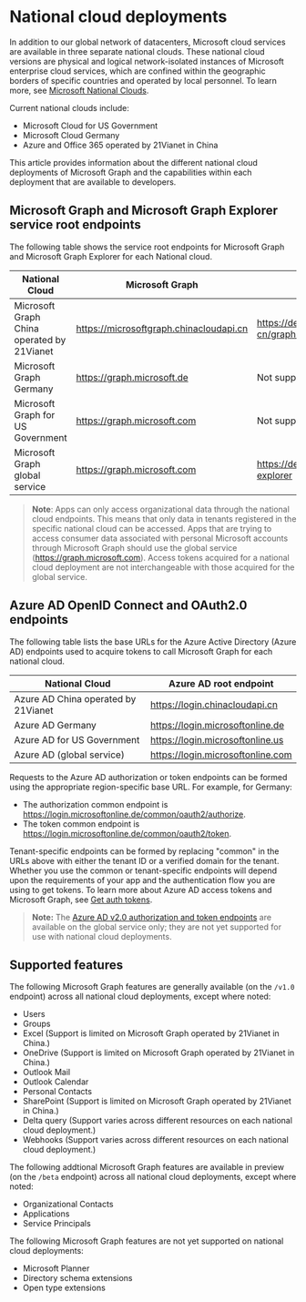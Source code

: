 # National cloud deployments


In addition to our global network of datacenters, Microsoft cloud services are available in three separate national clouds. These national cloud versions are physical and logical network-isolated instances of Microsoft enterprise cloud services, which are confined within the geographic borders of specific countries and operated by local personnel. To learn more, see [Microsoft National Clouds](https://www.microsoft.com/en-us/TrustCenter/CloudServices/NationalCloud).

Current national clouds include:

- Microsoft Cloud for US Government
- Microsoft Cloud Germany
- Azure and Office 365 operated by 21Vianet in China

This article provides information about the different national cloud deployments of Microsoft Graph and the capabilities within each deployment that are available to developers.

## Microsoft Graph and Microsoft Graph Explorer service root endpoints

The following table shows the service root endpoints for Microsoft Graph and Microsoft Graph Explorer for each National cloud.

| National Cloud | Microsoft Graph | Microsoft Graph Explorer
|---------------------------|----------------|----------------|
| Microsoft Graph China operated by 21Vianet | https://microsoftgraph.chinacloudapi.cn | https://developer.microsoft.com/zh-cn/graph/graph-explorer-china |
| Microsoft Graph Germany | https://graph.microsoft.de | Not supported. |
| Microsoft Graph for US Government | https://graph.microsoft.com | Not supported. |
| Microsoft Graph global service | https://graph.microsoft.com | https://developer.microsoft.com/graph/graph-explorer |

> **Note**: Apps can only access organizational data through the national cloud endpoints. This means that only data in tenants registered in the specific national cloud can be accessed. Apps that are trying to access consumer data associated with personal Microsoft accounts through Microsoft Graph should use the global service (https://graph.microsoft.com). Access tokens acquired for a national cloud deployment are not interchangeable with those acquired for the global service.

## Azure AD OpenID Connect and OAuth2.0 endpoints

The following table lists the base URLs for the Azure Active Directory (Azure AD) endpoints used to acquire tokens to call Microsoft Graph for each national cloud.

| National Cloud | Azure AD root endpoint |
|---------------------------|----------------|
| Azure AD China operated by 21Vianet |https://login.chinacloudapi.cn |
| Azure AD Germany | https://login.microsoftonline.de |
| Azure AD for US Government | https://login.microsoftonline.us |
| Azure AD (global service) | https://login.microsoftonline.com |

Requests to the Azure AD authorization or token endpoints can be formed using the appropriate region-specific base URL. For example, for Germany:

- The authorization common endpoint is https://login.microsoftonline.de/common/oauth2/authorize.
- The token common endpoint is https://login.microsoftonline.de/common/oauth2/token.

Tenant-specific endpoints can be formed by replacing "common" in the URLs above with either the tenant ID or a verified domain for the tenant.
Whether you use the common or tenant-specific endpoints will depend upon the requirements of your app and the authentication flow you are using to get tokens. To learn more about Azure AD access tokens and Microsoft Graph, see [Get auth tokens](./auth-overview.md).

> **Note:** The [Azure AD v2.0 authorization and token endpoints](https://azure.microsoft.com/en-us/documentation/articles/active-directory-appmodel-v2-overview/) are available on the global service only; they are not yet supported for use with national cloud deployments.

## Supported features

The following Microsoft Graph features are generally available (on the `/v1.0` endpoint) across all national cloud deployments, except where noted:

* Users
* Groups
* Excel (Support is limited on Microsoft Graph operated by 21Vianet in China.)
* OneDrive (Support is limited on Microsoft Graph operated by 21Vianet in China.)
* Outlook Mail
* Outlook Calendar
* Personal Contacts 
* SharePoint (Support is limited on Microsoft Graph operated by 21Vianet in China.)
* Delta query (Support varies across different resources on each national cloud deployment.)
* Webhooks (Support varies across different resources on each national cloud deployment.)

The following addtional Microsoft Graph features are available in preview (on the `/beta` endpoint) across all national cloud deployments, except where noted:

* Organizational Contacts
* Applications
* Service Principals

The following Microsoft Graph features are not yet supported on national cloud deployments:

* Microsoft Planner
* Directory schema extensions
* Open type extensions
